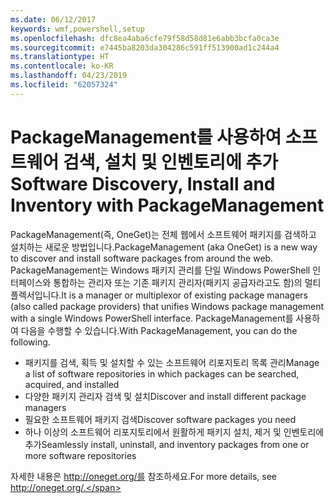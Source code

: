 ```yaml
---
ms.date: 06/12/2017
keywords: wmf,powershell,setup
ms.openlocfilehash: dfc8ea4aba6cfe79f58d58d81e6abb3bcfa0ca3e
ms.sourcegitcommit: e7445ba8203da304286c591ff513900ad1c244a4
ms.translationtype: HT
ms.contentlocale: ko-KR
ms.lasthandoff: 04/23/2019
ms.locfileid: "62057324"
---
```

# <a name="software-discovery-install-and-inventory-with-packagemanagement"></a><span data-ttu-id="e9320-102">PackageManagement를 사용하여 소프트웨어 검색, 설치 및 인벤토리에 추가</span><span class="sxs-lookup"><span data-stu-id="e9320-102">Software Discovery, Install and Inventory with PackageManagement</span></span>

<span data-ttu-id="e9320-103">PackageManagement(즉, OneGet)는 전체 웹에서 소프트웨어 패키지를 검색하고 설치하는 새로운 방법입니다.</span><span class="sxs-lookup"><span data-stu-id="e9320-103">PackageManagement (aka OneGet) is a new way to discover and install software packages from around the web.</span></span> <span data-ttu-id="e9320-104">PackageManagement는 Windows 패키지 관리를 단일 Windows PowerShell 인터페이스와 통합하는 관리자 또는 기존 패키지 관리자(패키지 공급자라고도 함)의 멀티플렉서입니다.</span><span class="sxs-lookup"><span data-stu-id="e9320-104">It is a manager or multiplexor of existing package managers (also called package providers) that unifies Windows package management with a single Windows PowerShell interface.</span></span> <span data-ttu-id="e9320-105">PackageManagement를 사용하여 다음을 수행할 수 있습니다.</span><span class="sxs-lookup"><span data-stu-id="e9320-105">With PackageManagement, you can do the following.</span></span>

-   <span data-ttu-id="e9320-106">패키지를 검색, 획득 및 설치할 수 있는 소프트웨어 리포지토리 목록 관리</span><span class="sxs-lookup"><span data-stu-id="e9320-106">Manage a list of software repositories in which packages can be searched, acquired, and installed</span></span>
-   <span data-ttu-id="e9320-107">다양한 패키지 관리자 검색 및 설치</span><span class="sxs-lookup"><span data-stu-id="e9320-107">Discover and install different package managers</span></span>
-   <span data-ttu-id="e9320-108">필요한 소프트웨어 패키지 검색</span><span class="sxs-lookup"><span data-stu-id="e9320-108">Discover software packages you need</span></span>
-   <span data-ttu-id="e9320-109">하나 이상의 소프트웨어 리포지토리에서 원활하게 패키지 설치, 제거 및 인벤토리에 추가</span><span class="sxs-lookup"><span data-stu-id="e9320-109">Seamlessly install, uninstall, and inventory packages from one or more software repositories</span></span>

<span data-ttu-id="e9320-110">자세한 내용은 http://oneget.org/를 참조하세요.</span><span class="sxs-lookup"><span data-stu-id="e9320-110">For more details, see http://oneget.org/.</span></span>
